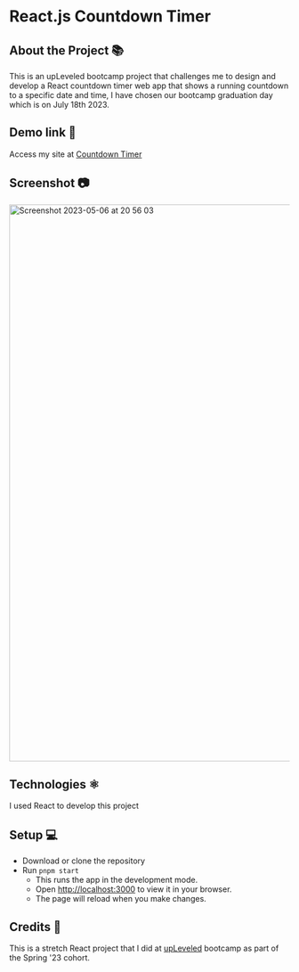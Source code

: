 # React.js Countdown Timer 

## About the Project 📚
This is an upLeveled bootcamp project that challenges me to design and develop a React countdown timer web app that shows a running countdown to a specific date and time, I have chosen our bootcamp graduation day which is on July 18th 2023.

## Demo link 🔗
Access my site at [Countdown Timer](https://react-countdown-timer-mo.netlify.app/)

## Screenshot 📷
<img width="1000" alt="Screenshot 2023-05-06 at 20 56 03" src="https://user-images.githubusercontent.com/121162907/236641847-45b69eba-9ec1-49b3-a5ca-2363bf3294ed.png">


## Technologies ⚛️
I used React to develop this project

## Setup 💻
- Download or clone the repository
- Run `pnpm start`
  - This runs the app in the development mode.
  - Open [http://localhost:3000](http://localhost:3000) to view it in your browser.
  - The page will reload when you make changes.
  
## Credits 📝
This is a stretch React project that I did at [upLeveled](https://upleveled.io/) bootcamp as part of the Spring '23 cohort.
